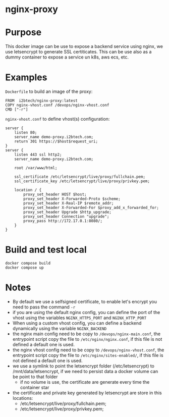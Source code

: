# nginx-proxy

# Purpose

This docker image can be use to expose a backend service using nginx, we use letsencrypt to generate SSL certiticates.
This can be use also as a dummy container to expose a service un k8s, aws ecs, etc.

# Examples

`Dockerfile` to build an image of the proxy:

```
FROM  i2btech/nginx-proxy:latest
COPY nginx-vhost.conf /devops/nginx-vhost.conf
CMD ["-r"]
```

`nginx-vhost.conf` to define vhost(s) configuration:
```
server {
    listen 80;
    server_name demo-proxy.i2btech.com;
    return 301 https://$host$request_uri;
}
server {
    listen 443 ssl http2;
    server_name demo-proxy.i2btech.com;

    root /var/www/html;

    ssl_certificate /etc/letsencrypt/live/proxy/fullchain.pem;
    ssl_certificate_key /etc/letsencrypt/live/proxy/privkey.pem;

    location / {
        proxy_set_header HOST $host;
        proxy_set_header X-Forwarded-Proto $scheme;
        proxy_set_header X-Real-IP $remote_addr;
        proxy_set_header X-Forwarded-For $proxy_add_x_forwarded_for;
        proxy_set_header Upgrade $http_upgrade;
        proxy_set_header Connection "upgrade";
        proxy_pass http://172.17.0.1:8080/;
    }
}
```

# Build and test local

```
docker compose build
docker compose up
```

# Notes

* By default we use a selfsigned certificate, to enable let's encrypt you need to pass the command `-r`
* if you are using the default nginx config, you can define the port of the vhost using the variables `NGINX_HTTPS_PORT` and `NGINX_HTTP_PORT`
* When using a custom vhost config, you can define a backend dynamically using the variable `NGINX_BACKEND`
* the nginx main config need to be copy to `/devops/nginx-main.conf`, the entrypoint script copy the file to `/etc/nginx/nginx.conf`, if this file is not defined a default one is used.
* the nginx vhost config need to be copy to `/devops/nginx-vhost.conf`, the entrypoint script copy the file to `/etc/nginx/sites-enabled/`, if this file is not defined a default one is used.
* we use a symlink to point the letsencrypt folder (/etc/letsencrypt) to /mnt/data/letsencrypt, if we need to persist data a docker volume can be point to that folder
    * if no volume is use, the certificate are generate every time the container star
* the certificate and private key generated by letsencrypt are store in this locations:
    * /etc/letsencrypt/live/proxy/fullchain.pem;
    * /etc/letsencrypt/live/proxy/privkey.pem;
